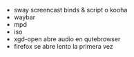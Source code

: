 * sway screencast binds & script o kooha
* waybar
* mpd
* iso
* xgd-open abre audio en qutebrowser
* firefox se abre lento la primera vez
